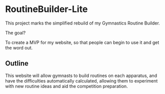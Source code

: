 # RoutineBuilder-Lite

This project marks the simplified rebuild of my Gymnastics Routine Builder.

The goal?

To create a MVP for my website, so that people can begin to use it and get the word out.

## Outline
This website will allow gymnasts to build routines on each apparatus, and have the difficulties automatically calculated, allowing them to experiment with new routine ideas and aid the competition preparation.
